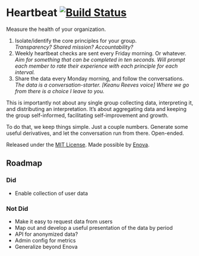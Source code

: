 # Heartbeat [![Build Status](https://travis-ci.org/isaacbowen/heartbeat.svg?branch=master)](https://travis-ci.org/isaacbowen/heartbeat)

Measure the health of your organization.

1. Isolate/identify the core principles for your group.
   <br>_Transparency? Shared mission? Accountability?_
2. Weekly heartbeat checks are sent every Friday morning. Or whatever.
   <br>_Aim for something that can be completed in ten seconds. Will prompt each member to rate their experience with each principle for each interval._
3. Share the data every Monday morning, and follow the conversations.
   <br>_The data is a conversation-starter. [Keanu Reeves voice] Where we go from there is a choice I leave to you._

This is importantly not about any single group collecting data, interpreting it, and distributing an interpretation. It’s about aggregating data and keeping the group self-informed, facilitating self-improvement and growth.

To do that, we keep things simple. Just a couple numbers. Generate some useful derivatives, and let the conversation run from there. Open-ended.


Released under the [MIT License](LICENSE). Made possible by [Enova](http://enova.com/).

## Roadmap

### Did

* Enable collection of user data

### Not Did

* Make it easy to request data from users
* Map out and develop a useful presentation of the data by period
* API for anonymized data?
* Admin config for metrics
* Generalize beyond Enova
